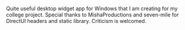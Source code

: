 
Quite useful desktop widget app for Windows that I am creating for my college project. 
Special thanks to MishaProductions and seven-mile for DirectUI headers and static library. 
Criticism is welcomed. 
